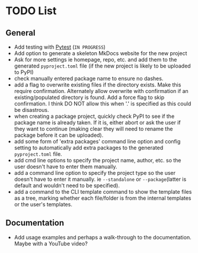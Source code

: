 # TODO List

## General

- Add testing with [Pytest](https://pytest.org) (`IN PROGRESS`)
- Add option to generate a skeleton MkDocs website for the new project
- Ask for more settings ie homepage, repo, etc. and add them to the generated
  `pyproject.toml` file (if the new project is likely to be uploaded to PyPI)
- check manually entered package name to ensure no dashes.
- add a flag to overwrite existing files if the directory exists. Make this
  require confirmation. Alternately allow overwrite with confirmation if an
  existing/populated directory is found. Add a force flag to skip confirmation.
  I think DO NOT allow this when '.' is specified as this could be disastrous.
- when creating a package project, quickly check PyPI to see if the package name
  is already taken. If it is, either abort or ask the user if they want to
  continue (making clear they will need to rename the package before it can be
  uploaded).
- add some form of 'extra packages' command line option and config setting to
  automatically add extra packages to the generated `pyproject.toml` file.
- add cmd line options to specify the project name, author, etc. so the user
  doesn't have to enter them manually.
- add a command line option to specify the project type so the user doesn't have
  to enter it manually. ie `--standalone` or `--package`(latter is default and
  wouldn't need to be specified).
- add a command to the CLI template command to show the template files as a
  tree, marking whether each file/folder is from the internal templates or the
  user's templates.

## Documentation

- Add usage examples and perhaps a walk-through to the documentation. Maybe
  with a YouTube video?
